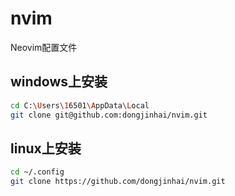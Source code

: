 # nvim
Neovim配置文件

## windows上安装
```bash
cd C:\Users\16501\AppData\Local
git clone git@github.com:dongjinhai/nvim.git
```

## linux上安装
```bash
cd ~/.config
git clone https://github.com/dongjinhai/nvim.git
```
